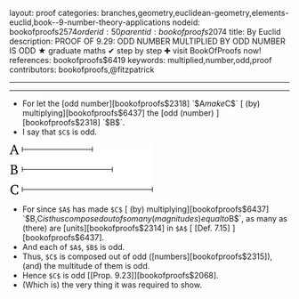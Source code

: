 layout: proof
categories: branches,geometry,euclidean-geometry,elements-euclid,book--9-number-theory-applications
nodeid: bookofproofs$2574
orderid: 50
parentid: bookofproofs$2074
title: By Euclid
description: PROOF OF 9.29: ODD NUMBER MULTIPLIED BY ODD NUMBER IS ODD &#9733; graduate maths &#10004; step by step &#10010; visit BookOfProofs now!
references: bookofproofs$6419
keywords: multiplied,number,odd,proof
contributors: bookofproofs,@fitzpatrick

---


---



* For let the [odd number][bookofproofs$2318] `$A$` make `$C$` [ (by) multiplying][bookofproofs$6437] the [odd (number) ][bookofproofs$2318] `$B$`.
* I say that `$C$` is odd.

![fig28e](https://github.com/bookofproofs/bookofproofs.github.io/blob/main/_sources/_assets/images/euclid/Book09/fig28e.png?raw=true)

* For since `$A$` has made `$C$` [ (by) multiplying][bookofproofs$6437] `$B$`, `$C$` is thus composed out of so many (magnitudes) equal to `$B$`, as many as (there) are [units][bookofproofs$2314] in `$A$` [ [Def. 7.15] ][bookofproofs$6437].
* And each of `$A$`, `$B$` is odd.
* Thus, `$C$` is composed out of odd ([numbers][bookofproofs$2315]), (and) the multitude of them is odd.
* Hence `$C$` is odd [[Prop. 9.23]][bookofproofs$2068].
* (Which is) the very thing it was required to show.
